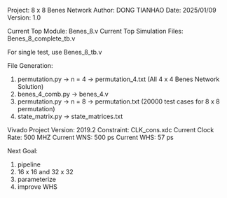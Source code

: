 Project: 8 x 8 Benes Network
Author: DONG TIANHAO
Date: 2025/01/09
Version: 1.0

Current Top Module: Benes_8.v
Current Top Simulation Files: Benes_8_complete_tb.v

For single test, use Benes_8_tb.v

File Generation: 
1. permutation.py -> n = 4 -> permutation_4.txt (All 4 x 4 Benes Network Solution)
2. benes_4_comb.py -> benes_4.v
3. permutation.py -> n = 8 -> permutation.txt (20000 test cases for 8 x 8 permutation)
4. state_matrix.py -> state_matrices.txt

Vivado Project Version: 2019.2
Constraint: CLK_cons.xdc
Current Clock Rate: 500 MHZ
Current WNS: 500 ps
Current WHS: 57 ps

Next Goal:
1. pipeline
2. 16 x 16 and 32 x 32
3. parameterize
4. improve WHS
